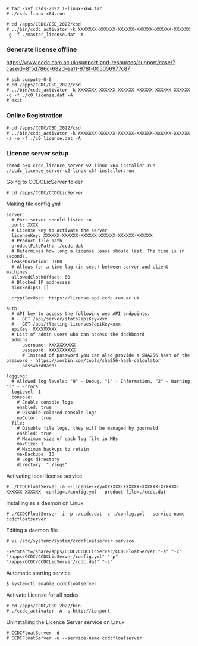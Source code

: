 ```
# tar -xvf csds-2022.1-linux-x64.tar 
# ./csds-linux-x64.run 

# cd /apps/CCDC/CSD_2022/csd 
# ../bin/ccdc_activator -k XXXXXXX-XXXXXX-XXXXXX-XXXXXX-XXXXXX-XXXXXX -g -f ./master_license.dat -A
```

### Generate license offline
https://www.ccdc.cam.ac.uk/support-and-resources/support/case/?caseid=8f5d786c-682d-ea11-978f-005056977c87
```
# ssh compute-0-0
# cd /apps/CCDC/CSD_2022/csd 
# ../bin/ccdc_activator -k XXXXXXX-XXXXXX-XXXXXX-XXXXXX-XXXXXX-XXXXXX -g -f ./c0_license.dat -A
# exit
```

### Online Registration
```
# cd /apps/CCDC/CSD_2022/csd
# ../bin/ccdc_activator -k XXXXXXX-XXXXXX-XXXXXX-XXXXXX-XXXXXX-XXXXXX -a -o -f ./c0_license.dat -A
```

### Licence server setup
```
chmod a+x ccdc_licence_server-v2-linux-x64-installer.run
./ccdc_licence_server-v2-linux-x64-installer.run
```

Going to CCDCLicServer folder
```
# cd /apps/CCDC/CCDCLicServer
```

Making file config.yml
```
server:
  # Port server should listen to
  port: XXXX
  # License key to activate the server
  licenseKey: XXXXXX-XXXXXX-XXXXXX-XXXXXX-XXXXXX-XXXXXX
  # Product file path
  productFilePath: ./ccdc.dat
  # Determines how long a license lease should last. The time is in seconds.
  leaseDuration: 3700
  # Allows for a time lag (in secs) between server and client machines.
  allowedClockOffset: 60
  # Blocked IP addresses
  blockedIps: []

  cryptlexHost: https://license-api.ccdc.cam.ac.uk

auth:
  # API key to access the following web API endpoints:
  # - GET /api/server/stats?apiKey=xxx
  # - GET /api/floating-licenses?apiKey=xxx
  apiKey: XXXXXXXXX
  # List of admin users who can access the dashboard
  admins:
    - username: XXXXXXXXXX
      password: XXXXXXXXXX
      # Instead of password you can also provide a SHA256 hash of the password - https://xorbin.com/tools/sha256-hash-calculator
      passwordHash:

logging:
  # Allowed log levels: "0" - Debug, "1" - Information, "2" - Warning, "3" - Errors
  logLevel: 1
  console:
    # Enable console logs
    enabled: true
    # Disable colored console logs
    noColor: true
  file:
    # Disable file logs, they will be managed by journald
    enabled: true
    # Maximum size of each log file in MBs
    maxSize: 1
    # Maximum backups to retain
    maxBackups: 10
    # Logs directory
    directory: "./logs"
```

Activating local license service
```
# ./CCDCFloatServer -a --license-key=XXXXXX-XXXXXX-XXXXXX-XXXXXX-XXXXXX-XXXXXX -config=./config.yml --product-file=./ccdc.dat
```

Installing as a daemon on Linux
```
# ./CCDCFloatServer -i -p ./ccdc.dat -c ./config.yml --service-name ccdcfloatserver
```

Editing a daemon file
```
# vi /etc/systemd/system/ccdcfloatserver.service

ExecStart=/share/apps/CCDC/CCDCLicServer/CCDCFloatServer "-a" "-c" "/apps/CCDC/CCDCLicServer/config.yml" "-p" "/apps/CCDC/CCDCLicServer/ccdc.dat" "-s"
```

Automatic starting service
```
$ systemctl enable ccdcfloatserver
```

Activate License for all nodes
```
# cd /apps/CCDC/CSD_2022/bin
# ./ccdc_activator -A -s http://ip:port
```

Uninstalling the Licence Server service on Linux
```
# CCDCFloatServer -d
# CCDCFloatServer -u --service-name ccdcfloatserver
```
